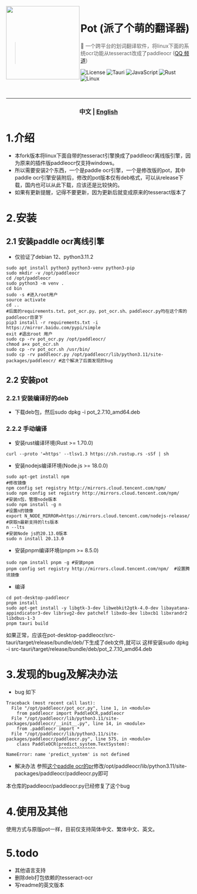 <img width="200px" src="public/icon.svg" align="left"/>

# Pot (派了个萌的翻译器)

> 🌈 一个跨平台的划词翻译软件，将linux下面的系统ocr功能从tesseract改成了paddleocr ([QQ 频道](https://pd.qq.com/s/akns94e1r))

![License](https://img.shields.io/github/license/pot-app/pot-desktop.svg)
![Tauri](https://img.shields.io/badge/Tauri-1.5.0-blue?logo=tauri)
![JavaScript](https://img.shields.io/badge/-JavaScript-yellow?logo=javascript&logoColor=white)
![Rust](https://img.shields.io/badge/-Rust-orange?logo=rust&logoColor=white)
![Linux](https://img.shields.io/badge/-Linux-yellow?logo=linux&logoColor=white)

<br/>
<hr/>
<div align="center">

<h3>中文 | <a href='./README_EN.md'>English</a></h3>
</div>

# 1.介绍
- 本fork版本将linux下面自带的tesseract引擎换成了paddleocr离线版引擎，因为原来的插件版paddleocr仅支持windows。
- 所以需要安装2个东西，一个是paddle ocr引擎，一个是修改版的pot，其中paddle ocr引擎安装附后，修改的pot版本仅有deb格式，可以从release下载，国内也可以从此下载，应该还是比较快的。
- 如果有更新提醒，记得不要更新，因为更新后就变成原来的tesseract版本了

# 2.安装
## 2.1 安装paddle ocr离线引擎
- 仅验证了debian 12、python3.11.2
```
sudo apt install python3 python3-venv python3-pip
sudo mkdir -v /opt/paddleocr
cd /opt/paddleocr
sudo python3 -m venv .
cd bin
sudo -s #进入root用户
source activate
cd ..
#后面的requirements.txt、pot_ocr.py、pot_ocr.sh、paddleocr.py均在这个库的paddleocr目录下
pip3 install -r requirements.txt -i https://mirror.baidu.com/pypi/simple
exit #退出root 用户
sudo cp -rv pot_ocr.py /opt/paddleocr/ 
chmod a+x pot_ocr.sh
sudo cp -rv pot_ocr.sh /usr/bin/ 
sudo cp -rv paddleocr.py /opt/paddleocr/lib/python3.11/site-packages/paddleocr/ #这个解决了后面发现的bug
```
## 2.2 安装pot
### 2.2.1 安装编译好的deb
- 下载deb包，然后sudo dpkg -i pot_2.7.10_amd64.deb
### 2.2.2 手动编译
- 安装rust编译环境(Rust >= 1.70.0)
```
curl --proto '=https' --tlsv1.3 https://sh.rustup.rs -sSf | sh
```

- 安装nodejs编译环境(Node.js >= 18.0.0)

```
sudo apt-get install npm
#修改镜像
npm config set registry http://mirrors.cloud.tencent.com/npm/
sudo npm config set registry http://mirrors.cloud.tencent.com/npm/
#安装n包，管理node版本
sudo npm install -g n
#设置n的镜像
export N_NODE_MIRROR=https://mirrors.cloud.tencent.com/nodejs-release/
#获取n最新支持的lts版本
n --lts
#安装Node js的20.13.0版本
sudo n install 20.13.0
```

- 安装pnpm编译环境(pnpm >= 8.5.0)
```
sudo npm install pnpm -g #安装pnpm
pnpm config set registry http://mirrors.cloud.tencent.com/npm/  #设置腾讯镜像

```

- 编译
```
cd pot-desktop-paddleocr
pnpm install
sudo apt-get install -y libgtk-3-dev libwebkit2gtk-4.0-dev libayatana-appindicator3-dev librsvg2-dev patchelf libxdo-dev libxcb1 libxrandr2 libdbus-1-3
pnpm tauri build
``` 
如果正常，应该在pot-desktop-paddleocr/src-tauri/target/release/bundle/deb/下生成了deb文件,就可以
这样安装sudo dpkg -i src-tauri/target/release/bundle/deb/pot_2.7.10_amd64.deb

# 3.发现的bug及解决办法
- bug 如下
```
Traceback (most recent call last):
  File "/opt/paddleocr/pot_ocr.py", line 1, in <module>
    from paddleocr import PaddleOCR,paddleocr
  File "/opt/paddleocr/lib/python3.11/site-packages/paddleocr/__init__.py", line 14, in <module>
    from .paddleocr import *
  File "/opt/paddleocr/lib/python3.11/site-packages/paddleocr/paddleocr.py", line 575, in <module>
    class PaddleOCR(predict_system.TextSystem):
                    ^^^^^^^^^^^^^^
NameError: name 'predict_system' is not defined
```
- 解决办法
参照[这个paddle ocr的pr](https://github.com/PaddlePaddle/PaddleOCR/pull/11847/commits/7585b2e78ab25517dfd9ada6b31bb60fdecfac80)修改/opt/paddleocr/lib/python3.11/site-packages/paddleocr/paddleocr.py即可

本仓库的paddleocr/paddleocr.py已经修复了这个bug
# 4.使用及其他
使用方式与原版pot一样，目前仅支持简体中文、繁体中文、英文。


# 5.todo
- 其他语言支持
- 删除deb打包依赖的tesseract-ocr
- 写readme的英文版本

